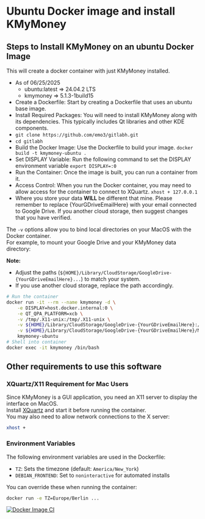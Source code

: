 # Ubuntu Docker image and install KMyMoney

## Steps to Install KMyMoney on an ubuntu Docker Image

This will create a docker container with just KMyMoney installed.

- As of 06/25/2025
  - ubuntu:latest => 24.04.2 LTS
  - kmymoney => 5.1.3-1build15
- Create a Dockerfile: Start by creating a Dockerfile that uses an ubuntu base image.
- Install Required Packages: You will need to install KMyMoney along with its dependencies.
  This typically includes Qt libraries and other KDE components.
- `git clone https://github.com/emo3/gitlabh.git`
- `cd gitlabh`
- Build the Docker Image: Use the Dockerfile to build your image.
  `docker build -t kmymoney-ubuntu .`
- Set DISPLAY Variable: Run the following command to set the DISPLAY environment variable
  `export DISPLAY=:0`
- Run the Container: Once the image is built, you can run a container from it.
- Access Control: When you run the Docker container,
  you may need to allow access for the container to connect to XQuartz.
  `xhost + 127.0.0.1`
- Where you store your data **WILL** be different that mine.
  Please remember to replace {YourGDriveEmailHere} with your email connected to Google Drive.
  If you another cloud storage, then suggest changes that you have verified.

The `-v` options allow you to bind local directories on your MacOS with the Docker container.  
For example, to mount your Google Drive and your KMyMoney data directory:

**Note:**  

- Adjust the paths (`${HOME}/Library/CloudStorage/GoogleDrive-{YourGDriveEmailHere}...`) to match your system.
- If you use another cloud storage, replace the path accordingly.

```sh
# Run the container
docker run -it --rm --name kmymoney -d \
    -e DISPLAY=host.docker.internal:0 \
    -e QT_QPA_PLATFORM=xcb \
    -v /tmp/.X11-unix:/tmp/.X11-unix \
    -v ${HOME}/Library/CloudStorage/GoogleDrive-{YourGDriveEmailHere}:/root/mydata \
    -v ${HOME}/Library/CloudStorage/GoogleDrive-{YourGDriveEmailHere}/My\ Drive/Banks/kmymoney/.config/kmymoney:/root/.config/kmymoney \
    kmymoney-ubuntu
# Shell into container
docker exec -it kmymoney /bin/bash
```

## Other requirements to use this software

### XQuartz/X11 Requirement for Mac Users

Since KMyMoney is a GUI application, you need an X11 server to display the interface on MacOS.  
Install [XQuartz](https://www.xquartz.org/) and start it before running the container.  
You may also need to allow network connections to the X server:

```sh
xhost +
```

### Environment Variables

The following environment variables are used in the Dockerfile:

- `TZ`: Sets the timezone (default: `America/New_York`)
- `DEBIAN_FRONTEND`: Set to `noninteractive` for automated installs

You can override these when running the container:

```sh
docker run -e TZ=Europe/Berlin ...
```

[![Docker Image CI](https://github.com/emo3/kmmd/actions/workflows/docker-image.yml/badge.svg)](https://github.com/emo3/kmmd/actions/workflows/docker-image.yml)
